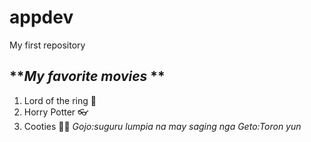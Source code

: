 # appdev

My first repository
## ***My favorite movies* ** 
1. Lord of the ring 💍
2. Horry Potter 👓
3. Cooties 🧑‍🍳
*Gojo:suguru lumpia na may saging nga*
*Geto:Toron yun*

